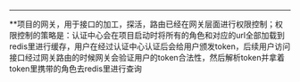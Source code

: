 ***
**项目的网关，用于接口的加工，探活，路由已经在网关层面进行权限控制；权限控制的策略是：认证中心会在项目启动时将所有的角色和对应的url全部加载到redis里进行缓存，用户在经过认证中心认证后会给用户颁发token，后续用户访问接口经过网关路由的时候网关会验证用户的token合法性，然后解析token并拿着token里携带的角色去redis里进行查询